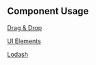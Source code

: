 ## Component Usage 

[Drag & Drop](https://github.com/SortableJS/Vue.Draggable)

[UI Elements](https://element.eleme.io/#/en-US/component/)

[Lodash](https://lodash.com/docs/4.17.15)
